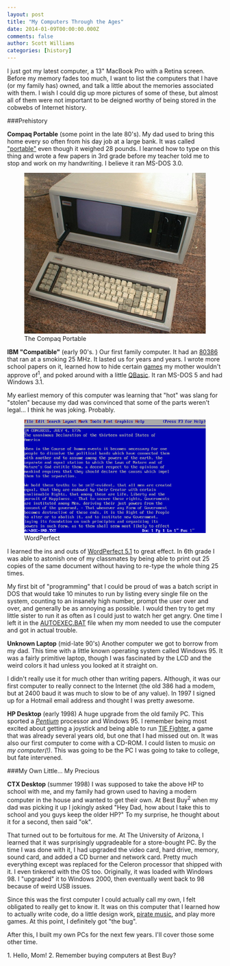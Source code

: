 ```yaml
---
layout: post
title: "My Computers Through the Ages"
date: 2014-01-09T00:00:00.000Z
comments: false
author: Scott Williams
categories: [history]
---
```

I just got my latest computer, a 13" MacBook Pro with a Retina screen. Before my memory fades too much, I want to list the computers that I have (or my family has) owned, and talk a little about the memories associated with them. I wish I could dig up more pictures of some of these, but almost all of them were not important to be deigned worthy of being stored in the cobwebs of Internet history.

###Prehistory

**Compaq Portable** (some point in the late 80's). My dad used to bring this home every so often from his day job at a large bank. It was called ["portable"](http://en.wikipedia.org/wiki/Compaq_portable) even though it weighed 28 pounds. I learned how to type on this thing and wrote a few papers in 3rd grade before my teacher told me to stop and work on my handwriting. I believe it ran MS-DOS 3.0.

<figure>
    <img alt="The Compaq Portable" src="./1389282253678.jpg" />
    <figcaption>The Compaq Portable</figcaption>
</figure>

**IBM "Compatible"** (early 90's. ) Our first family computer. It had an [80386](http://en.wikipedia.org/wiki/80386) that ran at a smoking 25 MHz. It lasted us for years and years. I wrote more school papers on it, learned how to hide certain [games](http://en.wikipedia.org/wiki/Doom_(video_game)) my mother wouldn't approve of<sup>1</sup>, and poked around with a little [QBasic](http://en.wikipedia.org/wiki/Qbasic). It ran MS-DOS 5 and had Windows 3.1. 

My earliest memory of this computer was learning that "hot" was slang for "stolen" because my dad was convinced that some of the parts weren't legal... I think he was joking. Probably.

<figure>
    <img alt="WordPerfect" src="./Wordperfect-5.1-dos.png" />
    <figcaption>WordPerfect</figcaption>
</figure>

I learned the ins and outs of [WordPerfect 5.1](http://en.wikipedia.org/wiki/WordPerfect#WordPerfect_for_DOS) to great effect. In 6th grade I was able to astonish one of my classmates by being able to print out 25 copies of the same document without having to re-type the whole thing 25 times. 

My first bit of "programming" that I could be proud of was a batch script in DOS that would take 10 minutes to run by listing every single file on the system, counting to an insanely high number, prompt the user over and over, and generally be as annoying as possible. I would then try to get my little sister to run it as often as I could just to watch her get angry. One time I left it in the [AUTOEXEC.BAT](http://en.wikipedia.org/wiki/AUTOEXEC.BAT) file when my mom needed to use the computer and got in actual trouble.

**Unknown Laptop** (mid-late 90's) Another computer we got to borrow from my dad. This time with a little known operating system called Windows 95. It was a fairly primitive laptop, though I was fascinated by the LCD and the weird colors it had unless you looked at it straight on. 

I didn't really use it for much other than writing papers. Although, it was our first computer to really connect to the Internet (the old 386 had a modem, but at 2400 baud it was much to slow to be of any value). In 1997 I signed up for a Hotmail email address and thought I was pretty awesome.

**HP Desktop** (early 1998) A huge upgrade from the old family PC. This sported a [*Pentium*](http://en.wikipedia.org/wiki/Pentium) processor and Windows 95. I remember being most excited about getting a joystick and being able to run [TIE Fighter][1], a game that was already several years old, but one that I had missed out on. It was also our first computer to come with a CD-ROM. I could listen to music *on my computer(!)*. This was going to be the PC I was going to take to college, but fate intervened.

[1]: http://en.wikipedia.org/wiki/TIE_Fighter_(video_game)

###My Own Little... My Precious

**CTX Desktop** (summer 1998) I was supposed to take the above HP to school with me, and my family had grown used to having a modern computer in the house and wanted to get their own. At Best Buy<sup>2</sup> when my dad was picking it up I jokingly asked "Hey Dad, how about I take this to school and you guys keep the older HP?" To my surprise, he thought about it for a second, then said "ok". 

That turned out to be fortuitous for me. At The University of Arizona, I learned that it was surprisingly upgradeable for a store-bought PC. By the time I was done with it, I had upgraded the video card, hard drive, memory, sound card, and added a CD burner and network card. Pretty much everything except was replaced for the Celeron processor that shipped with it. I even tinkered with the OS too. Originally, it was loaded with Windows 98. I "upgraded" it to Windows 2000, then eventually went back to 98 because of weird USB issues.

Since this was the first computer I could actually call my own, I felt obligated to really get to know it. It was on this computer that I learned how to actually write code, do a little design work, [pirate music](http://en.wikipedia.org/wiki/Napster), and play more games. At this point, I definitely got "the bug".

After this, I built my own PCs for the next few years. I'll cover those some other time.

<div class="footnotes">
 1. Hello, Mom!
 2. Remember buying computers at Best Buy?
</div>

